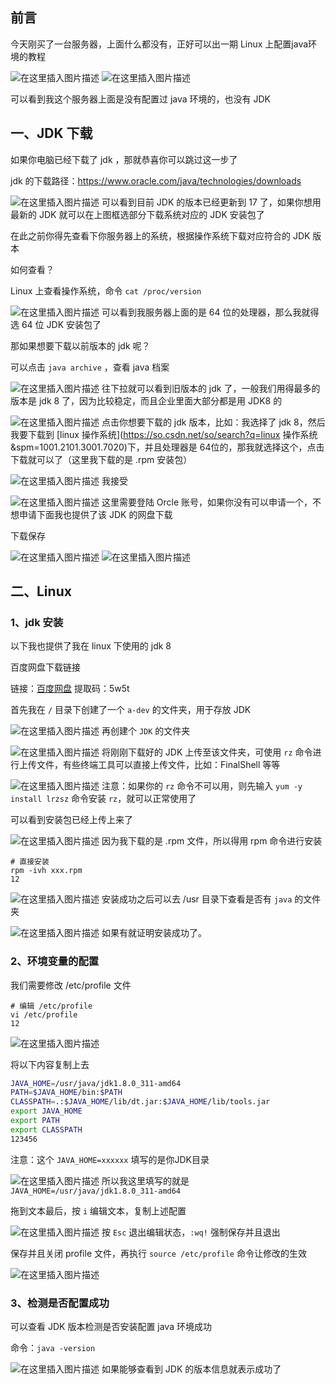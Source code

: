 ## 前言

今天刚买了一台服务器，上面什么都没有，正好可以出一期 Linux 上配置java环境的教程

![在这里插入图片描述](img/1_安装/1a28636541b484ab97c4c82fa2dc72e1.png#pic_center)
![在这里插入图片描述](img/1_安装/846ccd847c44b0f84868011e3f4a0ff7.png#pic_center)

可以看到我这个服务器上面是没有配置过 java 环境的，也没有 JDK

## 一、JDK 下载

如果你电脑已经下载了 jdk ，那就恭喜你可以跳过这一步了

jdk 的下载路径：https://www.oracle.com/java/technologies/downloads

![在这里插入图片描述](img/1_安装/24bc9f1ec19a87a7fb5c663ecd7e233d.png#pic_center)
可以看到目前 JDK 的版本已经更新到 17 了，如果你想用最新的 JDK 就可以在上图框选部分下载系统对应的 JDK 安装包了

在此之前你得先查看下你服务器上的系统，根据操作系统下载对应符合的 JDK 版本

如何查看？

Linux 上查看操作系统，命令 `cat /proc/version`

![在这里插入图片描述](img/1_安装/648da2f4e1d271a487f5ddb1831740d7.png#pic_center)
可以看到我服务器上面的是 64 位的处理器，那么我就得选 64 位 JDK 安装包了

那如果想要下载以前版本的 jdk 呢？

可以点击 `java archive` ，查看 java 档案

![在这里插入图片描述](img/1_安装/2e4bfd8549e4c5460f7505743fcd3cd8.png#pic_center)
往下拉就可以看到旧版本的 jdk 了，一般我们用得最多的版本是 jdk 8 了，因为比较稳定，而且企业里面大部分都是用 JDK8 的

![在这里插入图片描述](img/1_安装/1c045b4afde8b1e669d61693c9135092-17275092569907.png#pic_center)
点击你想要下载的 jdk 版本，比如：我选择了 jdk 8，然后我要下载到 [linux 操作系统](https://so.csdn.net/so/search?q=linux 操作系统&spm=1001.2101.3001.7020)下，并且处理器是 64位的，那我就选择这个，点击下载就可以了（这里我下载的是 .rpm 安装包）

![在这里插入图片描述](img/1_安装/4a28db5b1d7ca7f91088b4fb8d0199a7.png#pic_center)
我接受

![在这里插入图片描述](img/1_安装/6f5119568f2237e4bfacefc73e45bdf3.png#pic_center)
这里需要登陆 Orcle 账号，如果你没有可以申请一个，不想申请下面我也提供了该 JDK 的网盘下载

下载保存

![在这里插入图片描述](img/1_安装/ca14a0d1caaa372601d0b6dc9fb0808e.png#pic_center)
![在这里插入图片描述](img/1_安装/ee98d2183dd6d04a9387a0e3304f07c3.png#pic_center)

## 二、Linux

### 1、jdk 安装

以下我也提供了我在 linux 下使用的 jdk 8

百度网盘下载链接

链接：[百度网盘](https://pan.baidu.com/s/1nANy0XyDpB2Yy04zkgl9Aw)
提取码：5w5t

首先我在 `/` 目录下创建了一个 `a-dev` 的文件夹，用于存放 JDK

![在这里插入图片描述](img/1_安装/92ef8e9be206116d29ff795ff75ac758.png#pic_center)
再创建个 `JDK` 的文件夹

![在这里插入图片描述](img/1_安装/6cc18509a085cd3a1f8128ff2b0f7a78.png#pic_center)
将刚刚下载好的 JDK 上传至该文件夹，可使用 `rz` 命令进行上传文件，有些终端工具可以直接上传文件，比如：FinalShell 等等

![在这里插入图片描述](img/1_安装/1775007988e83bde142fd3b53d79c2c5.png#pic_center)
注意：如果你的 `rz` 命令不可以用，则先输入 `yum -y install lrzsz` 命令安装 `rz`，就可以正常使用了

可以看到安装包已经上传上来了

![在这里插入图片描述](img/1_安装/26e2d1844322b592b3ecfdb803d66545.png#pic_center)
因为我下载的是 .rpm 文件，所以得用 rpm 命令进行安装

```shell
# 直接安装
rpm -ivh xxx.rpm
12
```

![在这里插入图片描述](img/1_安装/076ad2cad371a0dd6c22f4e51274d621.png#pic_center)
安装成功之后可以去 /usr 目录下查看是否有 `java` 的文件夹

![在这里插入图片描述](img/1_安装/cbddf86039400e5ac62f069bfa22094d.png#pic_center)
如果有就证明安装成功了。

### 2、环境变量的配置

我们需要修改 /etc/profile 文件

```shell
# 编辑 /etc/profile
vi /etc/profile
12
```

![在这里插入图片描述](img/1_安装/d12fed977cee1ae0661eeb4ed352772d.png#pic_center)

将以下内容复制上去

```bash
JAVA_HOME=/usr/java/jdk1.8.0_311-amd64
PATH=$JAVA_HOME/bin:$PATH
CLASSPATH=.:$JAVA_HOME/lib/dt.jar:$JAVA_HOME/lib/tools.jar
export JAVA_HOME
export PATH
export CLASSPATH
123456
```

注意：这个 `JAVA_HOME=xxxxxx` 填写的是你JDK目录

![在这里插入图片描述](img/1_安装/0ad73c12924540074d6a3b90fcc0fc02.png#pic_center)
所以我这里填写的就是 `JAVA_HOME=/usr/java/jdk1.8.0_311-amd64`

拖到文本最后，按 `i` 编辑文本，复制上述配置

![在这里插入图片描述](img/1_安装/f917e1971763a2e67375bbde53808a4b.png#pic_center)
按 `Esc` 退出编辑状态，`:wq!` 强制保存并且退出

保存并且关闭 profile 文件，再执行 `source /etc/profile` 命令让修改的生效

![在这里插入图片描述](img/1_安装/2749fae9613e6cd1d9a60aeac6fcbc92.png#pic_center)

### 3、检测是否配置成功

可以查看 JDK 版本检测是否安装配置 java 环境成功

命令：`java -version`

![在这里插入图片描述](img/1_安装/ad234aeb5b32e790dde89705cb324945.png#pic_center)
如果能够查看到 JDK 的版本信息就表示成功了
